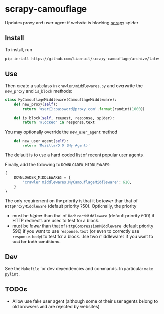 # scrapy-camouflage
Updates proxy and user agent if website is blocking [scrapy](https://scrapy.org/) spider.

## Install
To install, run
```bash
pip install https://github.com/tianhuil/scrapy-camouflage/archive/latest.tar.gz
```

## Use
Then create a subclass in `crawler/middlewares.py` and overwrite the `new_proxy` and `is_block` methods:
```py
class MyCamouflageMiddleware(CamouflageMiddleware):
    def new_proxy(self):
        return 'user{}:password@proxy.com'.format(randint(1000))

    def is_block(self, request, response, spider):
        return 'blocked' in response.text
```

You may optionally override the `new_user_agent` method
```py
    def new_user_agent(self):
        return 'Mozilla/5.0 (My Agent)'
```
The default is to use a hard-coded list of recent popular user agents.

Finally, add the following to `DOWNLOADER_MIDDLEWARES`:
```py
{
    DOWNLOADER_MIDDLEWARES = {
        'crawler.middlewares.MyCamouflageMiddleware': 610,
    }
}
```
The only requirement on the priority is that it be *lower* than that of `HttpProxyMiddleware` (default priority 750).  Optionally, the priority
- must be *higher* than that of `RedirectMiddleware` (default priority 600) if HTTP redirects are used to test for a block.
- must be *lower* than that of `HttpCompressionMiddleware` (default priority 590) if you want to use `response.text` (or even to correctly use `response.body`) to test for a block.  Use two middlewares if you want to test for both conditions.

## Dev
See the `Makefile` for dev dependencies and commands.  In particular `make pylint`.

## TODOs
- Allow use fake user agent (although some of their user agents belong to old browsers and are rejected by websites)
